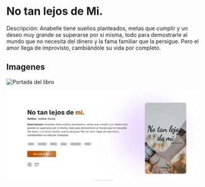 # No tan lejos de Mi.

Descripción: Anabelle tiene sueños planteados, metas que cumplir y un deseo muy grande se superarse por si misma, todo para demostrarle al mundo que no necesita del dinero y la fama familiar que la persigue. Pero el amor llega de improvisto, cambiándole su vida por completo.

## Imagenes

![Portada del libro](https://img.wattpad.com/cover/182021845-512-k392023.jpg)

![Captura de pantalla de la pagina](./public/screenshot.jpg)
